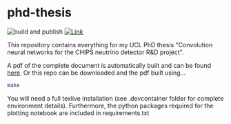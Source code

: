 # phd-thesis

![build and publish](https://github.com/joshtingey/phd-thesis/workflows/build%20and%20publish/badge.svg)
[![Link](https://img.shields.io/badge/thesis%20link-pdf-blue)](https://joshtingey.github.io/phd-thesis/thesis.pdf)

This repository contains everything for my UCL PhD thesis "Convolution neural networks for
the CHIPS neutrino detector R&D project". 

A pdf of the complete document is automatically built and can be found
[here](https://joshtingey.github.io/phd-thesis/thesis.pdf). Or this repo can be downloaded and the
pdf built using...

```bash
make
```

You will need a full texlive installation (see .devcontainer folder for complete environment
details). Furthermore, the python packages required for the plotting notebook are included in
requirements.txt